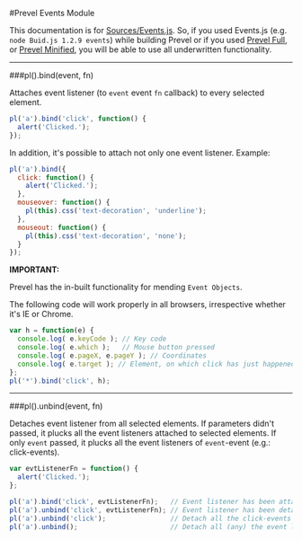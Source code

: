 #Prevel Events Module

This documentation is for [Sources/Events.js](https://github.com/chernikovalexey/Prevel/blob/master/Sources/Events.js). So, if you used Events.js (e.g. `node Buid.js 1.2.9 events`) while building Prevel or if you used [Prevel Full](https://github.com/chernikovalexey/Prevel/blob/master/prevel-full.js), or [Prevel Minified](https://github.com/chernikovalexey/Prevel/blob/master/prevel-min.js), you will be able to use all underwritten functionality.

---

###pl().bind(event, fn)

Attaches event listener (to `event` event `fn` callback) to every selected element.

  ```javascript
  pl('a').bind('click', function() {
    alert('Clicked.');
  });
  ```

In addition, it's possible to attach not only one event listener. Example:

  ```javascript
  pl('a').bind({
    click: function() {
      alert('Clicked.');
    },
    mouseover: function() {
      pl(this).css('text-decoration', 'underline');
    },
    mouseout: function() {
      pl(this).css('text-decoration', 'none');
    }
  });
  ```

__IMPORTANT:__

Prevel has the in-built functionality for mending `Event Objects`.

The following code will work properly in all browsers, irrespective whether it's IE or Chrome.

```javascript
var h = function(e) {
  console.log( e.keyCode ); // Key code
  console.log( e.which );   // Mouse button pressed
  console.log( e.pageX, e.pageY ); // Coordinates
  console.log( e.target ); // Element, on which click has just happened
};
pl('*').bind('click', h);
```

---

###pl().unbind(event, fn)

Detaches event listener from all selected elements. If parameters didn't passed, it plucks all the event listeners attached 
to selected elements. If only `event` passed, it plucks all the event listeners of `event`-event (e.g.: click-events).

  ```javascript
  var evtListenerFn = function() {
    alert('Clicked.');
  };
  
  pl('a').bind('click', evtListenerFn);   // Event listener has been attached from all the links
  pl('a').unbind('click', evtListenerFn); // Event listener has been detached from all the links
  pl('a').unbind('click');                // Detach all the click-events
  pl('a').unbind();                       // Detach all (any) the event listeners
  ```